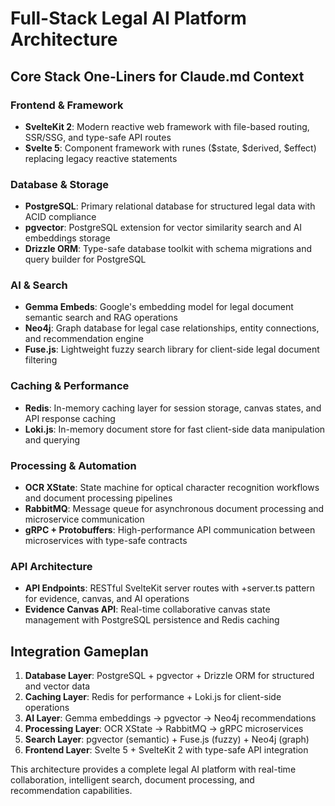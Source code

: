 # Full-Stack Legal AI Platform Architecture

## Core Stack One-Liners for Claude.md Context

### Frontend & Framework
- **SvelteKit 2**: Modern reactive web framework with file-based routing, SSR/SSG, and type-safe API routes
- **Svelte 5**: Component framework with runes ($state, $derived, $effect) replacing legacy reactive statements

### Database & Storage  
- **PostgreSQL**: Primary relational database for structured legal data with ACID compliance
- **pgvector**: PostgreSQL extension for vector similarity search and AI embeddings storage
- **Drizzle ORM**: Type-safe database toolkit with schema migrations and query builder for PostgreSQL

### AI & Search
- **Gemma Embeds**: Google's embedding model for legal document semantic search and RAG operations
- **Neo4j**: Graph database for legal case relationships, entity connections, and recommendation engine
- **Fuse.js**: Lightweight fuzzy search library for client-side legal document filtering

### Caching & Performance
- **Redis**: In-memory caching layer for session storage, canvas states, and API response caching
- **Loki.js**: In-memory document store for fast client-side data manipulation and querying

### Processing & Automation
- **OCR XState**: State machine for optical character recognition workflows and document processing pipelines
- **RabbitMQ**: Message queue for asynchronous document processing and microservice communication
- **gRPC + Protobuffers**: High-performance API communication between microservices with type-safe contracts

### API Architecture
- **API Endpoints**: RESTful SvelteKit server routes with +server.ts pattern for evidence, canvas, and AI operations
- **Evidence Canvas API**: Real-time collaborative canvas state management with PostgreSQL persistence and Redis caching

## Integration Gameplan
1. **Database Layer**: PostgreSQL + pgvector + Drizzle ORM for structured and vector data
2. **Caching Layer**: Redis for performance + Loki.js for client-side operations  
3. **AI Layer**: Gemma embeddings → pgvector → Neo4j recommendations
4. **Processing Layer**: OCR XState → RabbitMQ → gRPC microservices
5. **Search Layer**: pgvector (semantic) + Fuse.js (fuzzy) + Neo4j (graph)
6. **Frontend Layer**: Svelte 5 + SvelteKit 2 with type-safe API integration

This architecture provides a complete legal AI platform with real-time collaboration, intelligent search, document processing, and recommendation capabilities.
